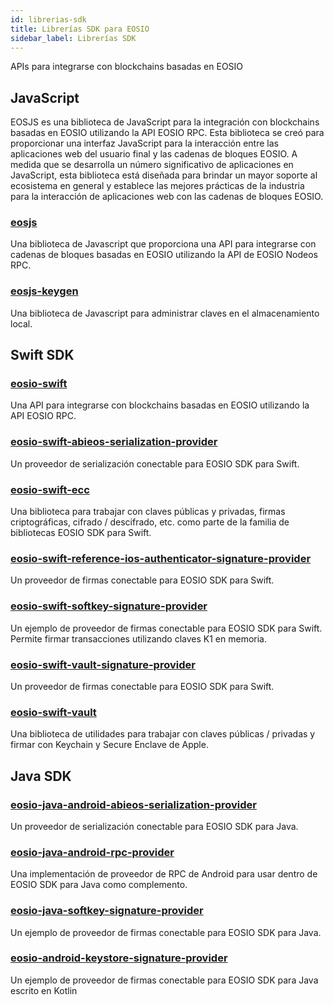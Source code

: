 ```yaml
---
id: librerias-sdk
title: Librerías SDK para EOSIO
sidebar_label: Librerías SDK
---
```


APIs para integrarse con blockchains basadas en EOSIO 

## JavaScript

EOSJS es una biblioteca de JavaScript para la integración con blockchains basadas en EOSIO utilizando la API EOSIO RPC. Esta biblioteca se creó para proporcionar una interfaz JavaScript para la interacción entre las aplicaciones web del usuario final y las cadenas de bloques EOSIO. A medida que se desarrolla un número significativo de aplicaciones en JavaScript, esta biblioteca está diseñada para brindar un mayor soporte al ecosistema en general y establece las mejores prácticas de la industria para la interacción de aplicaciones web con las cadenas de bloques EOSIO.

### [eosjs](https://developers.eos.io/manuals/eosjs/latest/index)
Una biblioteca de Javascript que proporciona una API para integrarse con cadenas de bloques basadas en EOSIO utilizando la API de EOSIO Nodeos RPC.

### [eosjs-keygen](https://github.com/EOSIO/eosjs-keygen)
Una biblioteca de Javascript para administrar claves en el almacenamiento local.

## Swift SDK

### [eosio-swift](https://github.com/EOSIO/eosio-swift)
Una API para integrarse con blockchains basadas en EOSIO utilizando la API EOSIO RPC.

### [eosio-swift-abieos-serialization-provider](https://github.com/EOSIO/eosio-swift-abieos-serialization-provider)
Un proveedor de serialización conectable para EOSIO SDK para Swift.

### [eosio-swift-ecc](https://github.com/EOSIO/eosio-swift-ecc)
Una biblioteca para trabajar con claves públicas y privadas, firmas criptográficas, cifrado / descifrado, etc. como parte de la familia de bibliotecas EOSIO SDK para Swift.

### [eosio-swift-reference-ios-authenticator-signature-provider](https://github.com/EOSIO/eosio-swift-reference-ios-authenticator-signature-provider)
Un proveedor de firmas conectable para EOSIO SDK para Swift.

### [eosio-swift-softkey-signature-provider](https://github.com/EOSIO/eosio-swift-softkey-signature-provider)
Un ejemplo de proveedor de firmas conectable para EOSIO SDK para Swift. Permite firmar transacciones utilizando claves K1 en memoria.

### [eosio-swift-vault-signature-provider](https://github.com/EOSIO/eosio-swift-vault-signature-provider)
Un proveedor de firmas conectable para EOSIO SDK para Swift.

### [eosio-swift-vault](https://github.com/EOSIO/eosio-swift-vault)
Una biblioteca de utilidades para trabajar con claves públicas / privadas y firmar con Keychain y Secure Enclave de Apple.

## Java SDK

### [eosio-java-android-abieos-serialization-provider](https://github.com/EOSIO/eosio-java-android-abieos-serialization-provider)
Un proveedor de serialización conectable para EOSIO SDK para Java.

### [eosio-java-android-rpc-provider](https://github.com/EOSIO/eosio-java-android-rpc-provider)
Una implementación de proveedor de RPC de Android para usar dentro de EOSIO SDK para Java como complemento.

### [eosio-java-softkey-signature-provider](https://github.com/EOSIO/eosio-java-softkey-signature-provider)
Un ejemplo de proveedor de firmas conectable para EOSIO SDK para Java.

### [eosio-android-keystore-signature-provider](https://github.com/EOSIO/eosio-android-keystore-signature-provider)
Un ejemplo de proveedor de firmas conectable para EOSIO SDK para Java escrito en Kotlin